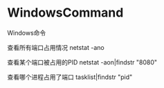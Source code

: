 # WindowsCommand
Windows命令 

查看所有端口占用情况
netstat -ano

查看某个端口被占用的PID
netstat -aon|findstr "8080"

查看哪个进程占用了端口
tasklist|findstr "pid"
